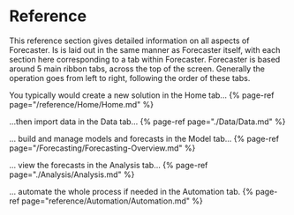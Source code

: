 # Reference

This reference section gives detailed information on all aspects of Forecaster. Is is laid out in the same manner as Forecaster itself, with each section here corresponding to a tab within Forecaster. Forecaster is based around 5 main ribbon tabs, across the top of the screen. Generally the operation goes from left to right, following the order of these tabs. 


You typically would create a new solution in the Home tab...
{% page-ref page="/reference/Home/Home.md" %}

...then import data in the Data tab...
{% page-ref page="./Data/Data.md" %}

... build and manage models and forecasts in the Model tab...
{% page-ref page="/Forecasting/Forecasting-Overview.md" %}

... view the forecasts in the Analysis tab...
{% page-ref page="./Analysis/Analysis.md" %}

... automate the whole process if needed in the Automation tab.
{% page-ref page="reference/Automation/Automation.md" %}


